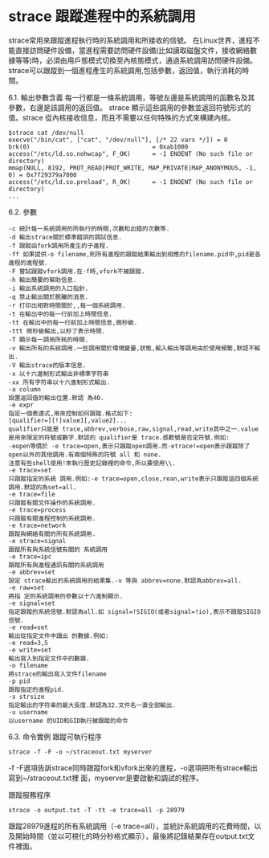 # strace 跟蹤進程中的系統調用
strace常用來跟蹤進程執行時的系統調用和所接收的信號。 在Linux世界，進程不能直接訪問硬件設備，當進程需要訪問硬件設備(比如讀取磁盤文件，接收網絡數據等等)時，必須由用戶態模式切換至內核態模式，通過系統調用訪問硬件設備。strace可以跟蹤到一個進程產生的系統調用,包括參數，返回值，執行消耗的時間。

6.1. 輸出參數含義
每一行都是一條系統調用，等號左邊是系統調用的函數名及其參數，右邊是該調用的返回值。 strace 顯示這些調用的參數並返回符號形式的值。strace 從內核接收信息，而且不需要以任何特殊的方式來構建內核。

```
$strace cat /dev/null
execve("/bin/cat", ["cat", "/dev/null"], [/* 22 vars */]) = 0
brk(0)                                  = 0xab1000
access("/etc/ld.so.nohwcap", F_OK)      = -1 ENOENT (No such file or directory)
mmap(NULL, 8192, PROT_READ|PROT_WRITE, MAP_PRIVATE|MAP_ANONYMOUS, -1, 0) = 0x7f29379a7000
access("/etc/ld.so.preload", R_OK)      = -1 ENOENT (No such file or directory)
...
```

6.2. 參數
```
-c 統計每一系統調用的所執行的時間,次數和出錯的次數等.
-d 輸出strace關於標準錯誤的調試信息.
-f 跟蹤由fork調用所產生的子進程.
-ff 如果提供-o filename,則所有進程的跟蹤結果輸出到相應的filename.pid中,pid是各進程的進程號.
-F 嘗試跟蹤vfork調用.在-f時,vfork不被跟蹤.
-h 輸出簡要的幫助信息.
-i 輸出系統調用的入口指針.
-q 禁止輸出關於脫離的消息.
-r 打印出相對時間關於,,每一個系統調用.
-t 在輸出中的每一行前加上時間信息.
-tt 在輸出中的每一行前加上時間信息,微秒級.
-ttt 微秒級輸出,以秒了表示時間.
-T 顯示每一調用所耗的時間.
-v 輸出所有的系統調用.一些調用關於環境變量,狀態,輸入輸出等調用由於使用頻繁,默認不輸出.
-V 輸出strace的版本信息.
-x 以十六進制形式輸出非標準字符串
-xx 所有字符串以十六進制形式輸出.
-a column
設置返回值的輸出位置.默認 為40.
-e expr
指定一個表達式,用來控制如何跟蹤.格式如下:
[qualifier=][!]value1[,value2]...
qualifier只能是 trace,abbrev,verbose,raw,signal,read,write其中之一.value是用來限定的符號或數字.默認的 qualifier是 trace.感歎號是否定符號.例如:
-eopen等價於 -e trace=open,表示只跟蹤open調用.而-etrace!=open表示跟蹤除了open以外的其他調用.有兩個特殊的符號 all 和 none.
注意有些shell使用!來執行歷史記錄裡的命令,所以要使用\\.
-e trace=set
只跟蹤指定的系統 調用.例如:-e trace=open,close,rean,write表示只跟蹤這四個系統調用.默認的為set=all.
-e trace=file
只跟蹤有關文件操作的系統調用.
-e trace=process
只跟蹤有關進程控制的系統調用.
-e trace=network
跟蹤與網絡有關的所有系統調用.
-e strace=signal
跟蹤所有與系統信號有關的 系統調用
-e trace=ipc
跟蹤所有與進程通訊有關的系統調用
-e abbrev=set
設定 strace輸出的系統調用的結果集.-v 等與 abbrev=none.默認為abbrev=all.
-e raw=set
將指 定的系統調用的參數以十六進制顯示.
-e signal=set
指定跟蹤的系統信號.默認為all.如 signal=!SIGIO(或者signal=!io),表示不跟蹤SIGIO信號.
-e read=set
輸出從指定文件中讀出 的數據.例如:
-e read=3,5
-e write=set
輸出寫入到指定文件中的數據.
-o filename
將strace的輸出寫入文件filename
-p pid
跟蹤指定的進程pid.
-s strsize
指定輸出的字符串的最大長度.默認為32.文件名一直全部輸出.
-u username
以username 的UID和GID執行被跟蹤的命令
```

6.3. 命令實例
跟蹤可執行程序
```
strace -f -F -o ~/straceout.txt myserver
```

-f -F選項告訴strace同時跟蹤fork和vfork出來的進程，-o選項把所有strace輸出寫到~/straceout.txt裡 面，myserver是要啟動和調試的程序。

跟蹤服務程序
```
strace -o output.txt -T -tt -e trace=all -p 28979
```

跟蹤28979進程的所有系統調用（-e trace=all），並統計系統調用的花費時間，以及開始時間（並以可視化的時分秒格式顯示），最後將記錄結果存在output.txt文件裡面。
